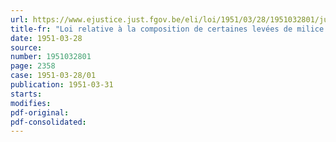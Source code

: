 ```yaml
---
url: https://www.ejustice.just.fgov.be/eli/loi/1951/03/28/1951032801/justel
title-fr: "Loi relative à la composition de certaines levées de milice et à la durée du service actif"
date: 1951-03-28
source:
number: 1951032801
page: 2358
case: 1951-03-28/01
publication: 1951-03-31
starts:
modifies:
pdf-original:
pdf-consolidated:
---
```


